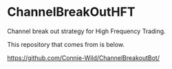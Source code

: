 # ChannelBreakOutHFT
Channel break out strategy for High Frequency Trading.


This repository that comes from is below.

https://github.com/Connie-Wild/ChannelBreakoutBot/
